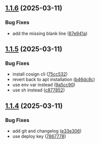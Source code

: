 ## [1.1.6](https://github.com/meysam81/preview-bot/compare/v1.1.5...v1.1.6) (2025-03-11)


### Bug Fixes

* add the missing blank line ([87e941a](https://github.com/meysam81/preview-bot/commit/87e941a38d44d0d955426dc0a926e95d37d03327))

## [1.1.5](https://github.com/meysam81/preview-bot/compare/v1.1.4...v1.1.5) (2025-03-11)


### Bug Fixes

* install cosign cli ([75cc532](https://github.com/meysam81/preview-bot/commit/75cc5323a91d225d2198e6988c71f6a9116b935d))
* revert back to apt installation ([b46dc8c](https://github.com/meysam81/preview-bot/commit/b46dc8c39caa1a8c727b2a817c41a45bdd0fcf12))
* use env var instead ([9a5cc90](https://github.com/meysam81/preview-bot/commit/9a5cc9026bf53150e8ea99e238bea39db44ab2ab))
* use sh instead ([c877852](https://github.com/meysam81/preview-bot/commit/c877852f6b08c8c67142bec8aa34124a8c9c7fec))

## [1.1.4](https://github.com/meysam81/preview-bot/compare/v1.1.3...v1.1.4) (2025-03-11)


### Bug Fixes

* add git and changelog ([e33e306](https://github.com/meysam81/preview-bot/commit/e33e3063f4ee5beef4fce7d4a4b4a9937d1bca84))
* use deploy key ([7867778](https://github.com/meysam81/preview-bot/commit/7867778a4d59694b38a3270d0a35191e31ba5d62))

